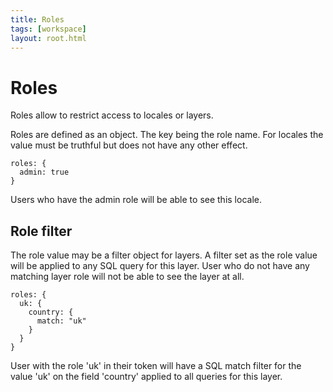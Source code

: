 ```yaml
---
title: Roles
tags: [workspace]
layout: root.html
---
```


# Roles

Roles allow to restrict access to locales or layers.

Roles are defined as an object. The key being the role name. For locales the value must be truthful but does not have any other effect.

```
roles: {
  admin: true
}
```

Users who have the admin role will be able to see this locale.

## Role filter

The role value may be a filter object for layers. A filter set as the role value will be applied to any SQL query for this layer. User who do not have any matching layer role will not be able to see the layer at all.

```
roles: {
  uk: {
    country: {
      match: "uk"
    }
  }
}
```

User with the role 'uk' in their token will have a SQL match filter for the value 'uk' on the field 'country' applied to all queries for this layer.